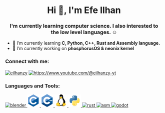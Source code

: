 <h1 align="center">Hi 👋, I'm Efe Ilhan</h1>
<h3 align="center">I'm currently learning computer science. I also interested to the low level languages. ☺️</h3>

- 🌱 I’m currently learning **C, Python, C++, Rust and Assembly language.**
- 🔭 I’m currently working on **phosphorusOS & neonix kernel**

<h3 align="left">Connect with me:</h3>
<a href="https://instagram.com/eilhanzy" target="blank"><img align="center" src="https://raw.githubusercontent.com/rahuldkjain/github-profile-readme-generator/master/src/images/icons/Social/instagram.svg" alt="eilhanzy" height="30" width="40" /></a>
<a href="https://www.youtube.com/c/https://www.youtube.com/@eilhanzy-yt" target="blank"><img align="center" src="https://raw.githubusercontent.com/rahuldkjain/github-profile-readme-generator/master/src/images/icons/Social/youtube.svg" alt="https://www.youtube.com/@eilhanzy-yt" height="30" width="40" /></a>
<p align="left">
</p>

<h3 align="left">Languages and Tools:</h3>
<p align="left"> <a href="https://www.blender.org/" target="_blank" rel="noreferrer"> <img src="https://download.blender.org/branding/community/blender_community_badge_white.svg" alt="blender" width="40" height="40"/> </a> <a href="https://www.cprogramming.com/" target="_blank" rel="noreferrer"> <img src="https://raw.githubusercontent.com/devicons/devicon/master/icons/c/c-original.svg" alt="c" width="40" height="40"/> </a> <a href="https://www.w3schools.com/cpp/" target="_blank" rel="noreferrer"> <img src="https://raw.githubusercontent.com/devicons/devicon/master/icons/cplusplus/cplusplus-original.svg" alt="cplusplus" width="40" height="40"/> </a> <a href="https://www.linux.org/" target="_blank" rel="noreferrer"> <img src="https://raw.githubusercontent.com/devicons/devicon/master/icons/linux/linux-original.svg" alt="linux" width="40" height="40"/> </a> <a href="https://www.python.org" target="_blank" rel="noreferrer"> <img src="https://raw.githubusercontent.com/devicons/devicon/master/icons/python/python-original.svg" alt="python" width="40" height="40"/> </a> <a href="https://www.rust-lang.org" target="_blank" rel="noreferrer"> <img src="https://upload.wikimedia.org/wikipedia/commons/thumb/d/d5/Rust_programming_language_black_logo.svg/800px-Rust_programming_language_black_logo.svg.png" alt="rust" width="40" height="40"/> </a> 
<a href="https://en.wikipedia.org/wiki/Assembly_language" target="_blank" rel="noreferrer"> <img src="https://miro.medium.com/v2/resize:fit:512/0*WSCjl7hy91pVi9y4.jpg" alt="asm" width="40" height="40"/> </a>
<a href="https://godotengine.org/" target="_blank" rel="noreferrer"> <img src="https://godotengine.org/assets/press/icon_color_outline.png" alt="godot" width="40" height="40"/> </a>
</p>

 
